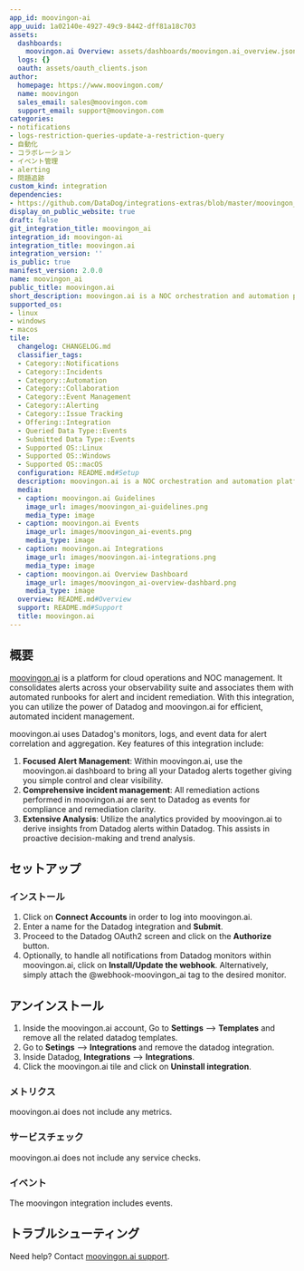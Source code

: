```yaml
---
app_id: moovingon-ai
app_uuid: 1a02140e-4927-49c9-8442-dff81a18c703
assets:
  dashboards:
    moovingon.ai Overview: assets/dashboards/moovingon.ai_overview.json
  logs: {}
  oauth: assets/oauth_clients.json
author:
  homepage: https://www.moovingon.com/
  name: moovingon
  sales_email: sales@moovingon.com
  support_email: support@moovingon.com
categories:
- notifications
- logs-restriction-queries-update-a-restriction-query
- 自動化
- コラボレーション
- イベント管理
- alerting
- 問題追跡
custom_kind: integration
dependencies:
- https://github.com/DataDog/integrations-extras/blob/master/moovingon_ai/README.md
display_on_public_website: true
draft: false
git_integration_title: moovingon_ai
integration_id: moovingon-ai
integration_title: moovingon.ai
integration_version: ''
is_public: true
manifest_version: 2.0.0
name: moovingon_ai
public_title: moovingon.ai
short_description: moovingon.ai is a NOC orchestration and automation platform
supported_os:
- linux
- windows
- macos
tile:
  changelog: CHANGELOG.md
  classifier_tags:
  - Category::Notifications
  - Category::Incidents
  - Category::Automation
  - Category::Collaboration
  - Category::Event Management
  - Category::Alerting
  - Category::Issue Tracking
  - Offering::Integration
  - Queried Data Type::Events
  - Submitted Data Type::Events
  - Supported OS::Linux
  - Supported OS::Windows
  - Supported OS::macOS
  configuration: README.md#Setup
  description: moovingon.ai is a NOC orchestration and automation platform
  media:
  - caption: moovingon.ai Guidelines
    image_url: images/moovingon_ai-guidelines.png
    media_type: image
  - caption: moovingon.ai Events
    image_url: images/moovingon_ai-events.png
    media_type: image
  - caption: moovingon.ai Integrations
    image_url: images/moovingon.ai-integrations.png
    media_type: image
  - caption: moovingon.ai Overview Dashboard
    image_url: images/moovingon_ai-overview-dashbard.png
    media_type: image
  overview: README.md#Overview
  support: README.md#Support
  title: moovingon.ai
---
```


<!--  SOURCED FROM https://github.com/DataDog/integrations-extras -->


## 概要
[moovingon.ai][1] is a platform for cloud operations and NOC management. It consolidates alerts across your observability suite and associates them with automated runbooks for alert and incident remediation. With this integration, you can utilize the power of Datadog and moovingon.ai for efficient, automated incident management.

moovingon.ai uses Datadog's monitors, logs, and event data for alert correlation and aggregation.
Key features of this integration include:

1. **Focused Alert Management**: Within moovingon.ai, use the moovingon.ai dashboard to bring all your Datadog alerts together giving you simple control and clear visibility.
2. **Comprehensive incident management**: All remediation actions performed in moovingon.ai are sent to Datadog as events for compliance and remediation clarity.
3. **Extensive Analysis**: Utilize the analytics provided by moovingon.ai to derive insights from Datadog alerts within Datadog. This assists in proactive decision-making and trend analysis.

## セットアップ

### インストール

1. Click on **Connect Accounts** in order to log into moovingon.ai.
2. Enter a name for the Datadog integration and **Submit**.
3. Proceed to the Datadog OAuth2 screen and click on the **Authorize** button.
4. Optionally, to handle all notifications from Datadog monitors within moovingon.ai, click on **Install/Update the webhook**. Alternatively, simply attach the @webhook-moovingon_ai tag to the desired monitor.

## アンインストール

1. Inside the moovingon.ai account, Go to **Settings** --> **Templates** and remove all the related datadog templates.
2. Go to **Setings** --> **Integrations** and remove the datadog integration.
3. Inside Datadog, **Integrations**  --> **Integrations**.
4. Click the moovingon.ai tile and click on **Uninstall integration**.


### メトリクス

moovingon.ai does not include any metrics.

### サービスチェック

moovingon.ai does not include any service checks.

### イベント

The moovingon integration includes events.

## トラブルシューティング

Need help? Contact [moovingon.ai support][2].


[1]: https://moovingon.ai/
[2]: mailto:support@moovingon.com